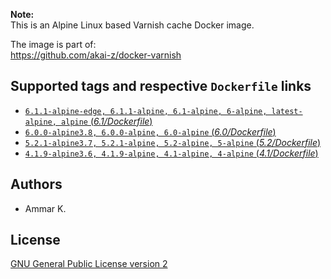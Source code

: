 **Note:**  
This is an Alpine Linux based Varnish cache Docker image.

The image is part of:  
https://github.com/akai-z/docker-varnish

## Supported tags and respective `Dockerfile` links

* [`6.1.1-alpine-edge, 6.1.1-alpine, 6.1-alpine, 6-alpine, latest-alpine, alpine` (*6.1/Dockerfile*)](6.1/Dockerfile)
* [`6.0.0-alpine3.8, 6.0.0-alpine, 6.0-alpine` (*6.0/Dockerfile*)](6.0/Dockerfile)
* [`5.2.1-alpine3.7, 5.2.1-alpine, 5.2-alpine, 5-alpine` (*5.2/Dockerfile*)](5.2/Dockerfile)
* [`4.1.9-alpine3.6, 4.1.9-alpine, 4.1-alpine, 4-alpine` (*4.1/Dockerfile*)](4.1/Dockerfile)

## Authors

* Ammar K.

## License

[GNU General Public License version 2](LICENSE)
